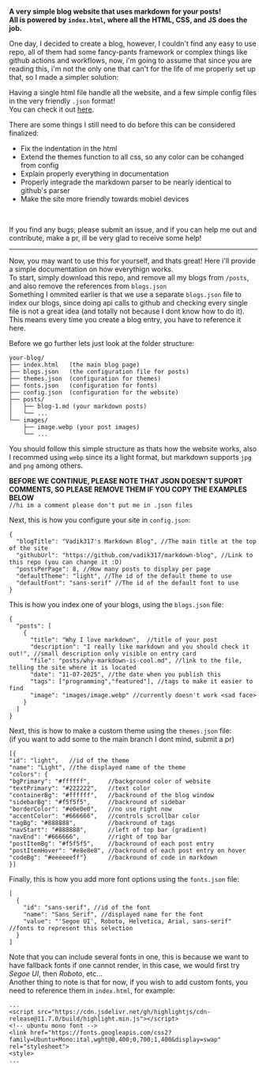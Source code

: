 **A very simple blog website that uses markdown for your posts!  
All is powered by  `index.html`, where all the HTML, CSS, and JS does the job.**  

One day, I decided to create a blog, however, I couldn't find any easy to use repo, all of them had some fancy-pants framework or complex things like github actions and workflows, now, i'm going to assume that since you are reading this, i'm not the only one that can't for the life of me properly set up that, so I made a simpler solution:  

Having a single html file handle all the website, and a few simple config files in the very friendly `.json` format!  
You can check it out [here](https://vadik317.github.io/markdown-blog/).

There are some things I still need to do before this can be considered finalized:
* Fix the indentation in the html
* Extend the themes function to all css, so any color can be cohanged from config
* Explain properly everything in documentation
* Properly integrade the markdown parser to be nearly identical to github's parser  
* Make the site more friendly towards mobiel devices

</br>

If you find any bugs, please submit an issue, and if you can help me out and contribute, make a pr, ill be very glad to receive some help!

---

Now, you may want to use this for yourself, and thats great! Here i'll provide a simple documentation on how everythign works.  
To start, simply download this repo, and remove all my blogs from `/posts`, and also remove the references from `blogs.json`  
Something I ommited earlier is that we use a separate `blogs.json` file to index our blogs, since doing api calls to github and checking every single file is not a great idea (and totally not because I dont know how to do it). This means every time you create a blog entry, you have to reference it here.

Before we go further lets just look at the folder structure:
```
your-blog/
├── index.html   (the main blog page)
├── blogs.json   (the configuration file for posts)
├── themes.json  (configuration for themes)
├── fonts.json   (configuration for fonts)
├── config.json  (configuration for the website)
├── posts/
│   ├── blog-1.md (your markdown posts)
│   └── ...       
└── images/
    ├── image.webp (your post images)
    └── ... 
```
You should follow this simple structure as thats how the website works, also I recommed using `webp` since its a light format, but markdown supports `jpg` and `png` among others.  

**BEFORE WE CONTINUE, PLEASE NOTE THAT JSON DOESN'T SUPORT COMMENTS, SO PLEASE REMOVE THEM IF YOU COPY THE EXAMPLES BELOW**  
`//hi im a comment please don't put me in .json files `

Next, this is how you configure your site in `config.json`:
```
{
  "blogTitle": "Vadik317's Markdown Blog", //The main title at the top of the site
  "githubUrl": "https://github.com/vadik317/markdown-blog", //Link to this repo (you can change it :D)
  "postsPerPage": 8, //How many posts to display per page
  "defaultTheme": "light", //The id of the default theme to use
  "defaultFont": "sans-serif" //The id of the default font to use
}
```  

This is how you index one of your blogs, using the `blogs.json` file:
```
{
  "posts": [
    {
      "title": "Why I love markdown",  //title of your post
      "description": "I really like markdown and you should check it out!", //small description only visible on entry card
      "file": "posts/why-markdown-is-cool.md", //link to the file, telling the site where it is located
      "date": "11-07-2025", //the date when you publish this
      "tags": ["programming","featured"], //tags to make it easier to find
      "image": "images/image.webp" //currently doesn't work <sad face>
    }
  ]
}
```

Next, this is how to make a custom theme using the `themes.json` file:  
(if you want to add some to the main branch I dont mind, submit a pr)  
```
[{
"id": "light",   //id of the theme
"name": "Light", //the displayed name of the theme
"colors": {
"bgPrimary": "#ffffff",     //background color of website
"textPrimary": "#222222",   //text color
"containerBg": "#ffffff",   //backround of the blog window
"sidebarBg": "#f5f5f5",     //backround of sidebar
"borderColor": "#e0e0e0",   //no use right now
"accentColor": "#666666",   //controls scrollbar color
"tagBg": "#888888",         //backround of tags
"navStart": "#888888",      //left of top bar (gradient)
"navEnd": "#666666",        //right of top bar
"postItemBg": "#f5f5f5",    //backround of each post entry
"postItemHover": "#e8e8e8", //backround of each post entry on hover
"codeBg": "#eeeeeeff"}      //backround of code in markdown  
}]
```

Finally, this is how you add more font options using the `fonts.json` file:
```
[
  {
    "id": "sans-serif", //id of the font
    "name": "Sans Serif", //displayed name for the font
    "value": "'Segoe UI', Roboto, Helvetica, Arial, sans-serif" //fonts to represent this selection
  }
]
```
Note that you can include several fonts in one, this is because we want to have fallback fonts if one cannot render, in this case, we would first try _Segoe UI_, then _Roboto_, etc...  
Another thing to note is that for now, if you wish to add custom fonts, you need to reference them in `index.html`, for example:
```
...
<script src="https://cdn.jsdelivr.net/gh/highlightjs/cdn-release@11.7.0/build/highlight.min.js"></script>
<!-- ubuntu mono font -->
<link href="https://fonts.googleapis.com/css2?family=Ubuntu+Mono:ital,wght@0,400;0,700;1,400&display=swap" rel="stylesheet">
<style>
...
```
